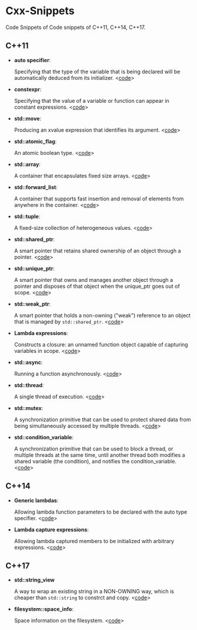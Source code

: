 Cxx-Snippets
============
Code Snippets of Code snippets of C++11, C++14, C++17.

## C++11

* **auto specifier**:

  Specifying that the type of the variable that is being declared will be automatically deduced from its initializer. <[code](https://github.com/RincLiu/Cxx-Snippets/blob/master/Thread/Async.cxx#L18)>

* **constexpr**:

  Specifying that the value of a variable or function can appear in constant expressions. <[code](https://github.com/RincLiu/Cxx-Snippets/blob/master/Thread/Async.cxx#L8)>
  
* **std::move**:

  Producing an xvalue expression that identifies its argument. <[code](https://github.com/RincLiu/Cxx-Snippets/blob/master/Thread/Thread.cxx#L22)>

* **std::atomic_flag**:

  An atomic boolean type. <[code](https://github.com/RincLiu/Cxx-Snippets/blob/master/Atomic/AtomicFlag.cxx#L8)>
  
* **std::array**:

  A container that encapsulates fixed size arrays. <[code](https://github.com/RincLiu/Cxx-Snippets/blob/master/Container/array.cxx#L6)>
  
* **std::forward_list**:

  A container that supports fast insertion and removal of elements from anywhere in the container. <[code](https://github.com/RincLiu/Cxx-Snippets/blob/master/Container/forward_list.cxx#L6)>
  
* **std::tuple**:

  A fixed-size collection of heterogeneous values. <[code](https://github.com/RincLiu/Cxx-Snippets/blob/master/Container/tuple.cxx#L7)>
  
* **std::shared_ptr**:

  A smart pointer that retains shared ownership of an object through a pointer. <[code](https://github.com/RincLiu/Cxx-Snippets/blob/master/DynamicMemory/shared_ptr.cxx#L8)>
  
* **std::unique_ptr**:

  A smart pointer that owns and manages another object through a pointer and disposes of that object when the unique_ptr goes out of scope. <[code](https://github.com/RincLiu/Cxx-Snippets/blob/master/DynamicMemory/unique_ptr.cxx#L9)>
  
* **std::weak_ptr**:

  A smart pointer that holds a non-owning ("weak") reference to an object that is managed by `std::shared_ptr`. <[code](https://github.com/RincLiu/Cxx-Snippets/blob/master/DynamicMemory/weak_ptr.cxx#L11)> 

* **Lambda expressions**:

  Constructs a closure: an unnamed function object capable of capturing variables in scope. <[code](https://github.com/RincLiu/Cxx-Snippets/blob/master/Functional/lambda.cxx#L10)>
  
* **std::async**:

  Running a function asynchronously. <[code](https://github.com/RincLiu/Cxx-Snippets/blob/master/Thread/Async.cxx#L16)>
  
* **std::thread**:

   A single thread of execution. <[code](https://github.com/RincLiu/Cxx-Snippets/blob/master/Thread/Thread.cxx#L17)>
   
* **std::mutex**:

  A synchronization primitive that can be used to protect shared data from being simultaneously accessed by multiple threads. <[code](https://github.com/RincLiu/Cxx-Snippets/blob/master/Thread/Mutex.cxx#L11)>
  
* **std::condition_variable**:

   A synchronization primitive that can be used to block a thread, or multiple threads at the same time, until another thread both modifies a shared variable (the condition), and notifies the condition_variable. <[code](https://github.com/RincLiu/Cxx-Snippets/blob/master/Thread/ConditionVariable.cxx#L10)>

## C++14

* **Generic lambdas**:

  Allowing lambda function parameters to be declared with the auto type specifier. <[code](https://github.com/RincLiu/Cxx-Snippets/blob/master/Functional/lambda.cxx#L18)>

* **Lambda capture expressions**:

  Allowing lambda captured members to be initialized with arbitrary expressions. <[code](https://github.com/RincLiu/Cxx-Snippets/blob/master/Functional/lambda.cxx#L51)>

## C++17

* **std::string_view**

  A way to wrap an existing string in a NON-OWNING way, which is cheaper than `std::string` to constrct and copy. <[code](https://github.com/RincLiu/Cxx-Snippets/blob/master/Container/string_view.cxx#L21)>

* **filesystem::space_info**:

  Space information on the filesystem. <[code](https://github.com/RincLiu/Cxx-Snippets/blob/master/IO/FileSystem.cxx#L7)>
